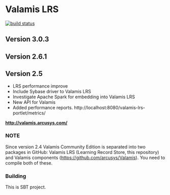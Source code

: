 # Valamis LRS
[![build status](https://api.travis-ci.org/arcusys/valamis-lrs.png)](http://travis-ci.org/arcusys/valamis-lrs)

## Version 3.0.3

## Version 2.6.1

## Version 2.5
  - LRS performance improve
  - Include Sybase driver to Valamis LRS
  - Investigate Apache Spark for embedding into Valamis LRS
  - New API for Valamis
  - Added performance reports. http://localhost:8080/valamis-lrs-portlet/metrics/
  
**http://valamis.arcusys.com/**

### NOTE
Since version 2.4 Valamis Community Edition is separated into two packages in GitHub: Valamis LRS (Learning Record Store, this repository) and Valamis components (https://github.com/arcusys/Valamis). You need to compile both of these.


### Building
  
  This is SBT project.